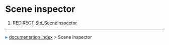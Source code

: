 # Scene inspector
1.  REDIRECT [Std_SceneInspector](Std_SceneInspector.md)



---
![](images/Right_arrow.png) [documentation index](../README.md) > Scene inspector
